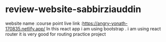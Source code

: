 # review-website-sabbirziauddin
website name :course point
live link :https://angry-yonath-170835.netlify.app/
In this react app i am using bootstrap .
i am using react router 
it is very good for routing practice project